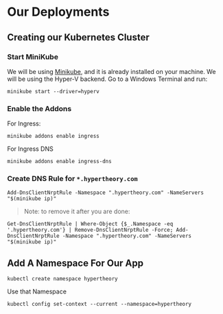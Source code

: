 # Our Deployments

## Creating our Kubernetes Cluster

### Start MiniKube

We will be using [Minikube](https://minikube.sigs.k8s.io/docs/start/), and it is already installed on your machine. We will be using the Hyper-V backend. Go to a Windows Terminal and run:

```
minikube start --driver=hyperv
```

### Enable the Addons

For Ingress:

```
minikube addons enable ingress
```

For Ingress DNS

```
minikube addons enable ingress-dns
```

### Create DNS Rule for `*.hypertheory.com`

```
Add-DnsClientNrptRule -Namespace ".hypertheory.com" -NameServers "$(minikube ip)"
```

> Note: to remove it after you are done:

```
Get-DnsClientNrptRule | Where-Object {$_.Namespace -eq '.hypertheory.com'} | Remove-DnsClientNrptRule -Force; Add-DnsClientNrptRule -Namespace ".hypertheory.com" -NameServers "$(minikube ip)"
```

## Add A Namespace For Our App

```
kubectl create namespace hypertheory
```

Use that Namespace

```
kubectl config set-context --current --namespace=hypertheory
```
